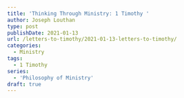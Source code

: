 ```yaml
---
title: 'Thinking Through Ministry: 1 Timothy '
author: Joseph Louthan
type: post
publishDate: 2021-01-13
url: /letters-to-timothy/2021-01-13-letters-to-timothy/
categories:
  - Ministry
tags:
  - 1 Timothy
series:
  - 'Philosophy of Ministry'
draft: true
---
```

